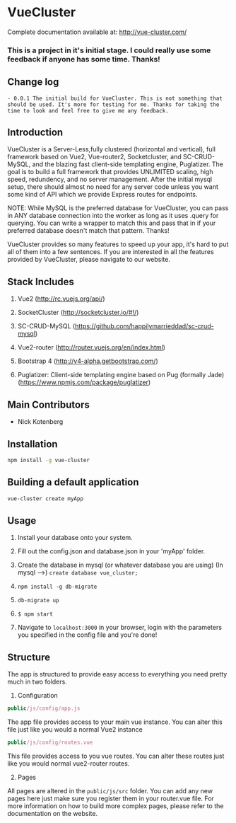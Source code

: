 VueCluster
=====================

Complete documentation available at: http://vue-cluster.com/

### This is a project in it's initial stage. I could really use some feedback if anyone has some time. Thanks!

## Change log

	- 0.0.1 The initial build for VueCluster. This is not something that should be used. It's more for testing for me. Thanks for taking the time to look and feel free to give me any feedback.

## Introduction

VueCluster is a Server-Less,fully clustered (horizontal and vertical), full framework based on Vue2, Vue-router2, Socketcluster, and SC-CRUD-MySQL, and the blazing fast client-side templating engine, Puglatizer. The goal is to build a full framework that provides UNLIMITED scaling, high speed, redundency, and no server management. After the initial mysql setup, there should almost no need for any server code unless you want some kind of API which we provide Express routes for endpoints.

NOTE: While MySQL is the preferred database for VueCluster, you can pass in ANY database connection into the worker as long as it uses .query for querying. You can write a wrapper to match this and pass that in if your preferred database doesn't match that pattern. Thanks!

VueCluster provides so many features to speed up your app, it's hard to put all of them into a few sentences. If you are interested in all the features provided by VueCluster, please navigate to our website.

## Stack Includes

1) Vue2 (http://rc.vuejs.org/api/)

2) SocketCluster (http://socketcluster.io/#!/)

3) SC-CRUD-MySQL (https://github.com/happilymarrieddad/sc-crud-mysql)

4) Vue2-router (http://router.vuejs.org/en/index.html)

5) Bootstrap 4 (http://v4-alpha.getbootstrap.com/)

6) Puglatizer: Client-side templating engine based on Pug (formally Jade) (https://www.npmjs.com/package/puglatizer)

## Main Contributors

- Nick Kotenberg

## Installation

```bash
npm install -g vue-cluster
```

## Building a default application

```bash
vue-cluster create myApp
```

## Usage

1) Install your database onto your system.

2) Fill out the config.json and database.json in your 'myApp' folder.

3) Create the database in mysql (or whatever database you are using) (In mysql -->) ```create database vue_cluster;```

4) ```npm install -g db-migrate```

5) ```db-migrate up```

6) ```$ npm start```

7) Navigate to ```localhost:3000``` in your browser, login with the parameters you specified in the config file and you're done!


## Structure

The app is structured to provide easy access to everything you need pretty much in two folders.

1) Configuration

```js
public/js/config/app.js
```
The app file provides access to your main vue instance. You can alter this file just like you would a normal Vue2 instance

```js
public/js/config/routes.vue
```
This file provides access to you vue routes. You can alter these routes just like you would normal vue2-router routes.

2) Pages

All pages are altered in the ```public/js/src``` folder. You can add any new pages here just make sure you register them in your router.vue file. For more information on how to build more complex pages, please refer to the documentation on the website.